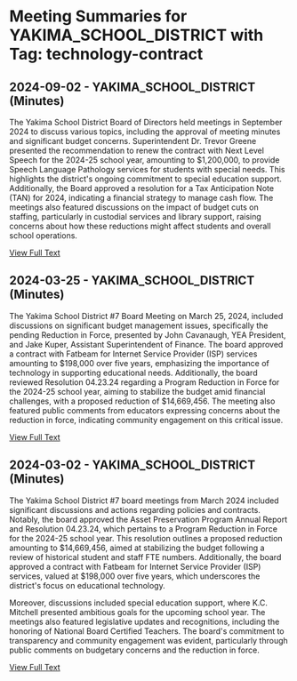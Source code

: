 # Meeting Summaries for YAKIMA_SCHOOL_DISTRICT with Tag: technology-contract

## 2024-09-02 - YAKIMA_SCHOOL_DISTRICT (Minutes)

The Yakima School District Board of Directors held meetings in September 2024 to discuss various topics, including the approval of meeting minutes and significant budget concerns. Superintendent Dr. Trevor Greene presented the recommendation to renew the contract with Next Level Speech for the 2024-25 school year, amounting to $1,200,000, to provide Speech Language Pathology services for students with special needs. This highlights the district's ongoing commitment to special education support. Additionally, the Board approved a resolution for a Tax Anticipation Note (TAN) for 2024, indicating a financial strategy to manage cash flow. The meetings also featured discussions on the impact of budget cuts on staffing, particularly in custodial services and library support, raising concerns about how these reductions might affect students and overall school operations.

[View Full Text](https://raw.githubusercontent.com/VoronoiPerspectives/WashingtonStateSchoolBoardExplorer/refs/heads/main/data/countries/usa/states/wa/counties/yakima/school_boards/yakima_school_district/2024/2024-09-02-actionletterforseptmeeting-minutes.txt)

## 2024-03-25 - YAKIMA_SCHOOL_DISTRICT (Minutes)

The Yakima School District #7 Board Meeting on March 25, 2024, included discussions on significant budget management issues, specifically the pending Reduction in Force, presented by John Cavanaugh, YEA President, and Jake Kuper, Assistant Superintendent of Finance. The board approved a contract with Fatbeam for Internet Service Provider (ISP) services amounting to $198,000 over five years, emphasizing the importance of technology in supporting educational needs. Additionally, the board reviewed Resolution 04.23.24 regarding a Program Reduction in Force for the 2024-25 school year, aiming to stabilize the budget amid financial challenges, with a proposed reduction of $14,669,456. The meeting also featured public comments from educators expressing concerns about the reduction in force, indicating community engagement on this critical issue.

[View Full Text](https://raw.githubusercontent.com/VoronoiPerspectives/WashingtonStateSchoolBoardExplorer/refs/heads/main/data/countries/usa/states/wa/counties/yakima/school_boards/yakima_school_district/2024/2024-03-25-minutes.txt)

## 2024-03-02 - YAKIMA_SCHOOL_DISTRICT (Minutes)

The Yakima School District #7 board meetings from March 2024 included significant discussions and actions regarding policies and contracts. Notably, the board approved the Asset Preservation Program Annual Report and Resolution 04.23.24, which pertains to a Program Reduction in Force for the 2024-25 school year. This resolution outlines a proposed reduction amounting to $14,669,456, aimed at stabilizing the budget following a review of historical student and staff FTE numbers. Additionally, the board approved a contract with Fatbeam for Internet Service Provider (ISP) services, valued at $198,000 over five years, which underscores the district's focus on educational technology. 

Moreover, discussions included special education support, where K.C. Mitchell presented ambitious goals for the upcoming school year. The meetings also featured legislative updates and recognitions, including the honoring of National Board Certified Teachers. The board's commitment to transparency and community engagement was evident, particularly through public comments on budgetary concerns and the reduction in force.

[View Full Text](https://raw.githubusercontent.com/VoronoiPerspectives/WashingtonStateSchoolBoardExplorer/refs/heads/main/data/countries/usa/states/wa/counties/yakima/school_boards/yakima_school_district/2024/2024-03-02-actionletterformarchmeeting-minutes.txt)

